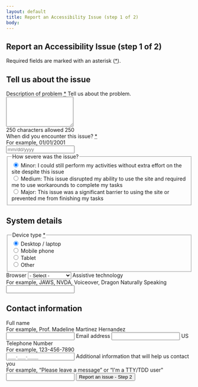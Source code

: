 ```yaml
---
layout: default
title: Report an Accessibility Issue (step 1 of 2)
body:
---
```


<style>
  .error #with-hint-textarea-info {
    font-weight: bold; 
    color: red;
  }
  .error textarea {
    outline: 3px solid red; 
  }
</style>

<main id="main-content">
  <div class="bg-base-lightest">
    <section class="grid-container usa-section">
      <div class="grid-row flex-justify-center">
        <div class="grid-col-12 tablet:grid-col-12 desktop:grid-col-12">
          <div class="
                bg-white
                padding-y-3 padding-x-5
                border border-base-lighter
              ">
            <h1 class="margin-bottom-0">Report an Accessibility Issue (step 1 of 2)</h1>
             <p>
              Required fields are marked with an asterisk (<abbr title="required" class="usa-hint usa-hint--required">*</abbr>).
            </p>
            <form class="usa-form" id="infoForm" method="get" action="{{ '/report-an-issue-step-2' | url }}">
            <h2>Tell us about the issue</h2>
            <div class="usa-character-count" id="character-count">
              <div class="usa-form-group">
                <label class="usa-label" for="with-hint-textarea">Description of problem <abbr title="required" class="usa-hint usa-hint--required">*</abbr></label>
                <span id="with-hint-textarea-hint" class="usa-hint"
                  >Tell us about the problem.</span
                >
                <textarea
                  class="usa-textarea margin-bottom-05"
                  id="with-hint-textarea"
                  maxlength="250"
                  name="with-hint-textarea"
                  rows="5"
                  aria-describedby="with-hint-textarea-info with-hint-textarea-hint"
                  required
                ></textarea>
              </div>
              <span id="with-hint-textarea-info" class="usa-character-count__message">
                <span class="typed-characters">250</span> characters allowed
              </span>
              <span class="usa-character-count__sr-status usa-sr-only" role="region" aria-live="polite">
                <span class="sr-characters">250</span>
              </span>
            </div>
            <label class="usa-label" id="appointment-date-label" for="appointment-date"
                >When did you encounter this issue? <abbr title="required" class="usa-hint usa-hint--required">*</abbr></label
              >
            <div class="usa-hint" id="dateHint">For example, 01/01/2001</div>
            <input
              id="appointment-date"
              name="appointment-date"
              inputmode="numeric"
              placeholder="mm/dd/yyyy"
              pattern="[0-9]{2}/[0-9]{2}/[0-9]{4}"
              class="usa-input usa-masked margin-bottom-3 width-card-lg"
              aria-describedby="dateHint"
              aria-labelledby="appointment-date-label"
              autocomplete="off"
              required
            />
            <fieldset class="usa-fieldset margin-bottom-5">
              <legend class="usa-legend usa-legend">How severe was the issue?</legend>
              <div class="usa-radio">
                <input
                  class="usa-radio__input"
                  id="severe-minor"
                  type="radio"
                  name="severity"
                  value="minor"
                  checked="checked"
                />
                <label class="usa-radio__label" for="severe-minor"
                  >Minor: I could still perform my activities without extra effort on the site despite this issue</label
                >
              </div>
              <div class="usa-radio">
                <input
                  class="usa-radio__input"
                  id="severe-medium"
                  type="radio"
                  name="severity"
                  value="medium"
                />
                <label class="usa-radio__label" for="severe-medium"
                  >Medium: This issue disrupted my ability to use the site and required me to use workarounds to complete my tasks</label
                >
              </div>
              <div class="usa-radio">
                <input
                  class="usa-radio__input"
                  id="severe-major"
                  type="radio"
                  name="severity"
                  value="major"
                />
                <label class="usa-radio__label" for="severe-major"
                  >Major: This issue was a significant barrier to using the site or prevented me from finishing my tasks</label
                >
              </div>
            </fieldset>
            <h2>System details</h2>
              <fieldset class="usa-fieldset">
                <legend class="usa-legend usa-legend">Device type <abbr title="required" class="usa-hint usa-hint--required">*</abbr></legend>
                <div class="usa-radio">
                  <input
                    class="usa-radio__input"
                    id="desktop-laptop"
                    type="radio"
                    name="device-type"
                    value="Desktop / laptop"
                    checked="checked"
                    required
                  />
                  <label class="usa-radio__label" for="desktop-laptop"
                    >Desktop / laptop</label
                  >
                </div>
                <div class="usa-radio">
                  <input
                    class="usa-radio__input"
                    id="mobile-phone"
                    type="radio"
                    name="device-type"
                    value="Mobile phone"
                    required
                  />
                  <label class="usa-radio__label" for="mobile-phone"
                    >Mobile phone</label
                  >
                </div>
                <div class="usa-radio">
                  <input
                    class="usa-radio__input"
                    id="tablet"
                    type="radio"
                    name="device-type"
                    value="Tablet"
                    required
                  />
                  <label class="usa-radio__label" for="tablet"
                    >Tablet</label
                  >
                </div>
                 <div class="usa-radio">
                  <input
                    class="usa-radio__input"
                    id="other-device"
                    type="radio"
                    name="device-type"
                    value="Other"
                    required
                  />
                  <label class="usa-radio__label" for="other-device"
                    >Other</label
                  >
                </div>
              </fieldset>
              <label class="usa-label" for="browser">Browser</label>
              <select class="usa-select usa-input--xl" name="options" id="browser">
                <option value>- Select -</option>
                <option value="Apple Safari">Apple Safari</option>
                <option value="Microsoft Edge">Microsoft Edge</option>
                <option value="Google Chrome">Google Chrome</option>
                <option value="Other">Other</option>
              </select>
              <label class="usa-label" for="assistive-tech">Assistive technology</label>
              <div class="usa-hint" id="atHint">For example, JAWS, NVDA, Voiceover, Dragon Naturally Speaking</div>
              <input class="usa-input usa-input--xl margin-bottom-5" id="assistive-tech" name="full-name" aria-describedby="atHint" autocomplete="off" >
              <h2>Contact information</h2>
              <label class="usa-label" for="full-name">Full name</label>
              <div class="usa-hint" id="fnHint">For example, Prof. Madeline Martinez Hernandez</div>
              <input class="usa-input usa-input--xl" id="full-name" name="full-name" aria-describedby="fnHint" autocomplete="off" >
              <label class="usa-label" for="email-address">Email address</label>
              <input class="usa-input usa-input--xl margin-bottom-1" id="email-address" name="email-address" type="email" autocapitalize="off"
                autocorrect="off" autocomplete="off" />
              <label class="usa-label" for="tel">US Telephone Number</label>
              <div class="usa-hint" id="telHint">For example, 123-456-7890</div>
              <input
                id="tel"
                type="tel"
                inputmode="numeric"
                name="tel"
                placeholder="___-___-____"
                pattern="\d{3}-\d{3}-\d{4}"
                class="usa-input usa-masked"
                aria-describedby="telHint"
                autocomplete="off"
              />
              <label class="usa-label" for="additional-information">Additional information that will help us contact you</label>
              <div class="usa-hint" id="aiHint"> For example, “Please leave a message” or “I'm a TTY/TDD user"</div>
              <input class="usa-input usa-input--xl margin-bottom-1" id="additional-information" name="additional-information" aria-describedby="aiHint" autocomplete="off"/>
              <button class="usa-button margin-y-4" id="save-info">Report an issue - Step 2</button>
            </form>
          </div>
        </div>
      </div>
    </section>
  </div>
</main>

<script type="application/javascript">

  // Custom character counter 
  const textCount = document.querySelector("#with-hint-textarea");
  const textWrapper = document.querySelector("#character-count");
  const characterCounterElement = document.querySelector("#with-hint-textarea-info");
  const typedCharactersElement = document.querySelector(".typed-characters");
  const screenReaderElement = document.querySelector(".sr-characters");

  // Show the characters remaining. The code for the aria live region to announce it to AT is in here too. 
  textCount.addEventListener("keyup", (event) => {
    let typedCharacters = textCount.value.length;
    typedCharactersElement.textContent = 250 - typedCharacters;
    screenReaderElement.textContent = 250 - typedCharacters + " characters remaining";

    if (typedCharacters >= 250) {
    textWrapper.classList.add("error");
    } else if (typedCharacters < 250 ) {
      textWrapper.classList.remove("error");
    }

  });


  const submitButton = document.getElementById("save-info");
  submitButton.addEventListener("click", saveInfo);

  function saveInfo() {
    // Get the form data
    const textArea = document.getElementById('with-hint-textarea').value;
    const issueDate = document.getElementById('appointment-date').value;
    const severity = document.querySelector('input[name="severity"]:checked');
    const selectedSeverity = severity.value;
    const device = document.querySelector('input[name="device-type"]:checked');
    const selectedDevice = device.value;
    const browser = document.getElementById('browser').value;
    const assistiveTech = document.getElementById('assistive-tech').value;
    const fullName = document.getElementById('full-name').value;
    const emailAddress = document.getElementById('email-address').value;
    const telephoneNumber = document.getElementById('tel').value;
    const additionalInfo = document.getElementById('additional-information').value;

    // Save the form data to local storage
    const values = {
      textArea: textArea, 
      issueDate: issueDate,
      selectedSeverity: selectedSeverity, 
      selectedDevice: selectedDevice,
      browser: browser,
      assistiveTech: assistiveTech,
      fullName: fullName,
      emailAddress: emailAddress,
      telephoneNumber: telephoneNumber,
      additionalInfo: additionalInfo
    };
    for (const key in values) {
      localStorage.setItem(key, values[key]);
    }
}
</script>
